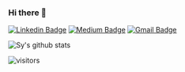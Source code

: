 ### Hi there 👋

[![Linkedin Badge](https://img.shields.io/badge/-sy-rashid-blue?style=flat-square&logo=Linkedin&logoColor=white&link=https://www.linkedin.com/in/sy-rashid/)](https://www.linkedin.com/in/sy-rashid/)
[![Medium Badge](https://img.shields.io/badge/-@syrashid-03a57a?style=flat-square&label&logo=Medium&link=https://medium.com/@syrashid/)](https://syrashid.medium.com)
[![Gmail Badge](https://img.shields.io/badge/-sy@mangotree.dev-c14438?style=flat-square&logo=Gmail&logoColor=white&link=mailto:sy@mangotree.dev)](mailto:sy@mangotree.dev)

![Sy's github stats](https://github-readme-stats.vercel.app/api?username=syrashid&hide=["issues"]&show_icons=true)

![visitors](https://visitor-badge.glitch.me/badge?page_id=syrashid.syrashid)
